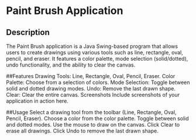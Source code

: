 # Paint Brush Application
## Description
The Paint Brush application is a Java Swing-based program that allows users to create drawings using various tools such as line, rectangle, oval, pencil, and eraser. It features a color palette, mode selection (solid/dotted), undo functionality, and the ability to clear the canvas.

##Features
Drawing Tools: Line, Rectangle, Oval, Pencil, Eraser.
Color Palette: Choose from a selection of colors.
Mode Selection: Toggle between solid and dotted drawing modes.
Undo: Remove the last drawn shape.
Clear: Clear the entire canvas.
Screenshots
Include screenshots of your application in action here.

##Usage
Select a drawing tool from the toolbar (Line, Rectangle, Oval, Pencil, Eraser).
Choose a color from the color palette.
Toggle between solid and dotted modes.
Use the mouse to draw on the canvas.
Click Clear to erase all drawings.
Click Undo to remove the last drawn shape.
